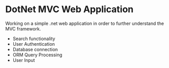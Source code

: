 # DotNet MVC Web Application
 Working on a simple .net web application in order to further understand the MVC framework.
- Search functionality
- User Authentication
- Database connection
- ORM Query Processing
- User Input
